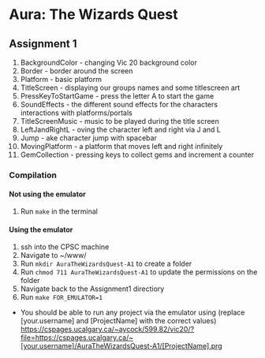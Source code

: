 # Aura: The Wizards Quest

## Assignment 1
1. BackgroundColor - changing Vic 20 background color
2. Border - border around the screen
3. Platform - basic platform 
4. TitleScreen - displaying our groups names and some titlescreen art
5. PressKeyToStartGame - press the letter A to start the game
6. SoundEffects - the different sound effects for the characters interactions with platforms/portals
7. TitleScreenMusic - music to be played during the title screen
8. LeftJandRightL - oving the character left and right via J and L
9. Jump - ake character jump with spacebar
10. MovingPlatform - a platform that moves left and right infinitely
11. GemCollection - pressing keys to collect gems and increment a counter

### Compilation
#### Not using the emulator
1. Run `make` in the terminal

#### Using the emulator
1. ssh into the CPSC machine
2. Navigate to ~/www/
3. Run `mkdir AuraTheWizardsQuest-A1` to create a folder
4. Run `chmod 711 AuraTheWizardsQuest-A1` to update the permissions on the folder
5. Navigate back to the Assignment1 directiory
6. Run `make FOR_EMULATOR=1`

- You should be able to run any project via the emulator using (replace [your.username] and [ProjectName] with the correct values)
https://cspages.ucalgary.ca/~aycock/599.82/vic20/?file=https://cspages.ucalgary.ca/~[your.username]/AuraTheWizardsQuest-A1/[ProjectName].prg
